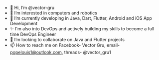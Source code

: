 - 👋 Hi, I’m @vector-gru
- 👀 I’m interested in computers and robotics
- 🌱 I’m currently developing in Java, Dart, Flutter, Android and iOS App Development
- ✨ I'm also into DevOps and actively building my skills to become a full time DevOps Engineer
- 💞️ I’m looking to collaborate on Java and Flutter projects
- 📫 How to reach me on Facebook- Vector Gru, email- popelouis1@outlook.com, threads- @vector_gru1

<!---
vector-gru/vector-gru is a ✨ special ✨ repository because its `README.md` (this file) appears on your GitHub profile.
You can click the Preview link to take a look at your changes.
--->
